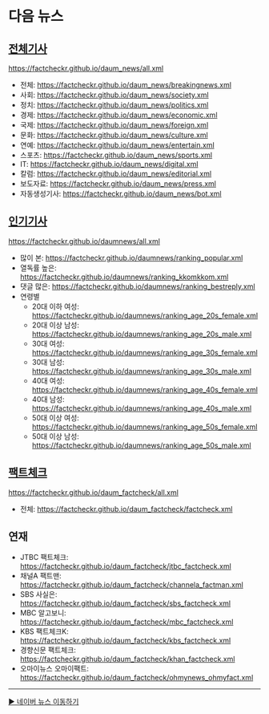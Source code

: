 # 다음 뉴스

## [전체기사](https://github.com/FactCheckr/daum_news)
https://factcheckr.github.io/daum_news/all.xml
- 전체: https://factcheckr.github.io/daum_news/breakingnews.xml
- 사회: https://factcheckr.github.io/daum_news/society.xml
- 정치: https://factcheckr.github.io/daum_news/politics.xml
- 경제: https://factcheckr.github.io/daum_news/economic.xml
- 국제: https://factcheckr.github.io/daum_news/foreign.xml
- 문화: https://factcheckr.github.io/daum_news/culture.xml
- 연예: https://factcheckr.github.io/daum_news/entertain.xml
- 스포츠: https://factcheckr.github.io/daum_news/sports.xml
- IT: https://factcheckr.github.io/daum_news/digital.xml
- 칼럼: https://factcheckr.github.io/daum_news/editorial.xml
- 보도자료: https://factcheckr.github.io/daum_news/press.xml
- 자동생성기사: https://factcheckr.github.io/daum_news/bot.xml

## [인기기사](https://github.com/FactCheckr/daumnews)
https://factcheckr.github.io/daumnews/all.xml
- 많이 본: https://factcheckr.github.io/daumnews/ranking_popular.xml
- 열독률 높은: https://factcheckr.github.io/daumnews/ranking_kkomkkom.xml
- 댓글 많은: https://factcheckr.github.io/daumnews/ranking_bestreply.xml
- 연령별
  - 20대 이하 여성: https://factcheckr.github.io/daumnews/ranking_age_20s_female.xml
  - 20대 이상 남성: https://factcheckr.github.io/daumnews/ranking_age_20s_male.xml
  - 30대 여성: https://factcheckr.github.io/daumnews/ranking_age_30s_female.xml
  - 30대 남성: https://factcheckr.github.io/daumnews/ranking_age_30s_male.xml
  - 40대 여성: https://factcheckr.github.io/daumnews/ranking_age_40s_female.xml
  - 40대 남성: https://factcheckr.github.io/daumnews/ranking_age_40s_male.xml
  - 50대 이상 여성: https://factcheckr.github.io/daumnews/ranking_age_50s_female.xml
  - 50대 이상 남성: https://factcheckr.github.io/daumnews/ranking_age_50s_male.xml

## [팩트체크](https://github.com/FactCheckr/daum_factcheck)
https://factcheckr.github.io/daum_factcheck/all.xml
- 전체: https://factcheckr.github.io/daum_factcheck/factcheck.xml

## 연재
- JTBC 팩트체크: https://factcheckr.github.io/daum_factcheck/jtbc_factcheck.xml
- 채널A 팩트맨: https://factcheckr.github.io/daum_factcheck/channela_factman.xml
- SBS 사실은: https://factcheckr.github.io/daum_factcheck/sbs_factcheck.xml
- MBC 알고보니: https://factcheckr.github.io/daum_factcheck/mbc_factcheck.xml
- KBS 팩트체크K: https://factcheckr.github.io/daum_factcheck/kbs_factcheck.xml
- 경향신문 팩트체크: https://factcheckr.github.io/daum_factcheck/khan_factcheck.xml
- 오마이뉴스 오마이팩트: https://factcheckr.github.io/daum_factcheck/ohmynews_ohmyfact.xml

---

[▶️ 네이버 뉴스 이동하기](https://github.com/FactCheckr/naver_news)
